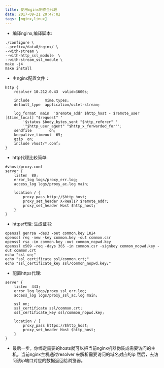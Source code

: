 ```yaml
---
title: 使用nginx制作全代理
date: 2017-09-21 20:47:02
tags: [nginx,linux]
---
```


* 编译nginx,编译脚本:

```shell
./configure \
--prefix=/data0/nginx/ \
--with-stream \
--with-http_ssl_module  \
--with-stream_ssl_module \
make -j4
make install
```

* 主nginx配置文件：

```shell
http {
	resolver 10.212.0.43  valid=3600s;

	include       mime.types;
	default_type  application/octet-stream;

	log_format  main  '$remote_addr $http_host - $remote_user [$time_local] "$request" '
		'$status $body_bytes_sent "$http_referer" '
		'"$http_user_agent" "$http_x_forwarded_for"';
	sendfile        on; 
	keepalive_timeout  65; 
	gzip  on; 
	include vhost/*.conf;
}
```

* http代理比较简单:

```shell
#vhost/proxy.conf
server {
	listen  80;
	error_log logs/proxy_err.log;
	access_log logs/proxy_ac.log main;
	
	location / { 
		proxy_pass http://$http_host;
		proxy_set_header X-RealIP $remote_addr;
		proxy_set_header Host $http_host;
	}   
}
```

* https代理:
生成证书:
```shell
openssl genrsa -des3 -out common.key 1024
openssl req -new -key common.key -out common.csr
openssl rsa -in common.key -out common_nopwd.key
openssl x509 -req -days 365 -in common.csr -signkey common_nopwd.key -out common.crt
echo "ssl on;"
echo "ssl_certificate ssl/common.crt;"
echo "ssl_certificate_key ssl/common_nopwd.key;"
```

* 配置https代理:

```shell
server {
	listen  443;
	error_log logs/proxy_ssl_err.log;
	access_log logs/proxy_ssl_ac.log main;
	
	ssl on;
	ssl_certificate ssl/common.crt;
	ssl_certificate_key ssl/common_nopwd.key;
	
	location / { 
		proxy_pass https://$http_host;
		proxy_set_header Host $http_host;
	}   
}
```

* 最后一步，你绑定需要的hosts就可以把当前nginx机器伪装成需要访问的主机。当前nginx主机通过resolver 来解析需要访问的域名对应的ip
然后，去访问该ip端口对应的数据返回给浏览器。
